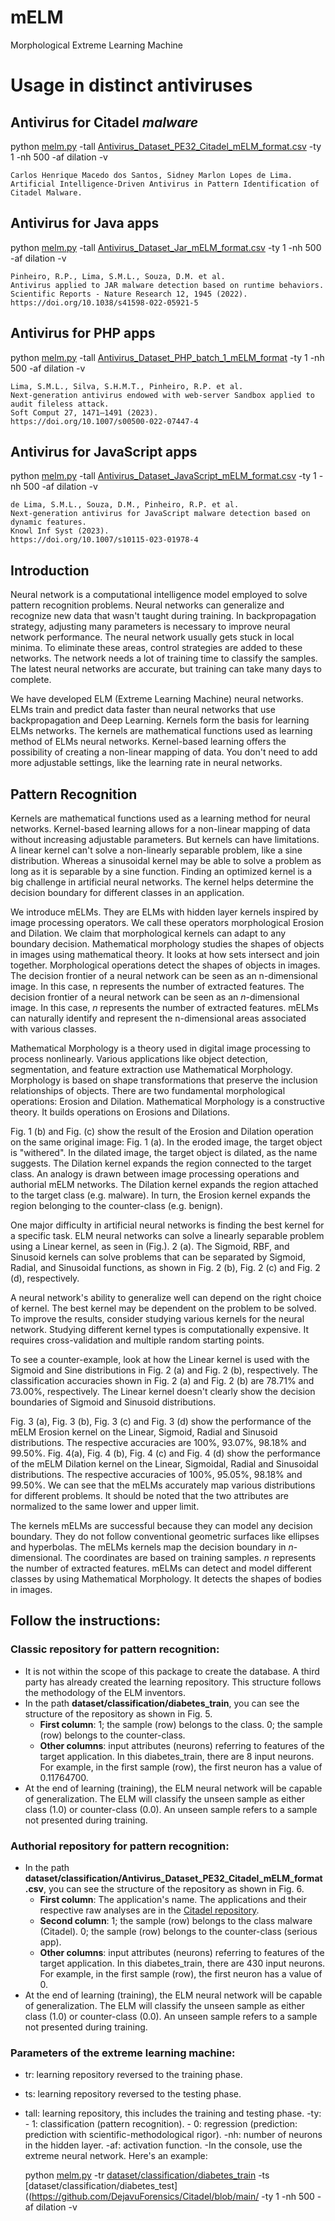 # mELM
Morphological Extreme Learning Machine

# Usage in distinct antiviruses

## Antivirus for Citadel _malware_

python [melm.py](https://github.com/DejavuForensics/mELM/melm.py) -tall [Antivirus_Dataset_PE32_Citadel_mELM_format.csv](https://github.com/DejavuForensics/Citadel/blob/main/Antivirus_Dataset_PE32_Citadel_mELM_format.csv) 
-ty 1 -nh 500 -af dilation -v

```
Carlos Henrique Macedo dos Santos, Sidney Marlon Lopes de Lima.
Artificial Intelligence-Driven Antivirus in Pattern Identification of Citadel Malware.
```

## Antivirus for Java apps

python [melm.py](https://github.com/DejavuForensics/mELM/melm.py) -tall [Antivirus_Dataset_Jar_mELM_format.csv](https://github.com/DejavuForensics/REJAFADA/blob/master/Antivirus_Dataset_Jar_mELM_format.zip) 
-ty 1 -nh 500 -af dilation -v

```
Pinheiro, R.P., Lima, S.M.L., Souza, D.M. et al. 
Antivirus applied to JAR malware detection based on runtime behaviors. 
Scientific Reports - Nature Research 12, 1945 (2022). 
https://doi.org/10.1038/s41598-022-05921-5
```

## Antivirus for PHP apps

python [melm.py](https://github.com/DejavuForensics/mELM/melm.py) -tall [Antivirus_Dataset_PHP_batch_1_mELM_format](https://github.com/DejavuForensics/PAEMAL/blob/master/Antivirus_Dataset_PHP_batch_1_mELM_format.csv) 
-ty 1 -nh 500 -af dilation -v

```
Lima, S.M.L., Silva, S.H.M.T., Pinheiro, R.P. et al.
Next-generation antivirus endowed with web-server Sandbox applied to audit fileless attack.
Soft Comput 27, 1471–1491 (2023).
https://doi.org/10.1007/s00500-022-07447-4
```

## Antivirus for JavaScript apps

python [melm.py](https://github.com/DejavuForensics/mELM/melm.py) -tall [Antivirus_Dataset_JavaScript_mELM_format.csv](
https://github.com/DejavuForensics/MARADJS/blob/master/Antivirus_Dataset_JavaScript_mELM_format.zip) 
-ty 1 -nh 500 -af dilation -v

```
de Lima, S.M.L., Souza, D.M., Pinheiro, R.P. et al. 
Next-generation antivirus for JavaScript malware detection based on dynamic features. 
Knowl Inf Syst (2023). 
https://doi.org/10.1007/s10115-023-01978-4
```

## Introduction

Neural network is a computational intelligence model employed to solve pattern recognition problems. Neural networks can generalize and recognize new data that wasn't taught during training. In backpropagation strategy, adjusting many parameters is necessary to improve neural network performance. 
The neural network usually gets stuck in local minima. To eliminate these areas, control strategies are added to these networks. The network needs a lot of training time to classify the samples. The latest neural networks are accurate, but training can take many days to complete.

We have developed ELM (Extreme Learning Machine) neural networks. ELMs train and predict data faster than neural networks that use backpropagation and Deep Learning.
Kernels form the basis for learning ELMs networks. The kernels are mathematical functions used as learning method of ELMs neural networks. Kernel-based learning offers the possibility of creating a non-linear mapping of data. You don't need to add more adjustable settings, like the learning rate in neural networks. 

## Pattern Recognition

Kernels are mathematical functions used as a learning method for neural networks. Kernel-based learning allows for a non-linear mapping of data without increasing adjustable parameters. But kernels can have limitations. A linear kernel can't solve a non-linearly separable problem, like a sine distribution. Whereas a sinusoidal kernel may be able to solve a problem as long as it is separable by a sine function. Finding an optimized kernel is a big challenge in artificial neural networks. The kernel helps determine the decision boundary for different classes in an application. 

We introduce mELMs. They are ELMs with hidden layer kernels inspired by image processing operators. We call these operators morphological Erosion and Dilation. We claim that morphological kernels can adapt to any boundary decision. Mathematical morphology studies the shapes of objects in images using mathematical theory. It looks at how sets intersect and join together. Morphological operations detect the shapes of objects in images.  The decision frontier of a neural network can be seen as an n-dimensional image. In this case, n represents the number of extracted features.
The decision frontier of a neural network can be seen as an _n_-dimensional image. In this case, _n_ represents the number of extracted features. mELMs can naturally identify and represent the n-dimensional areas associated with various classes.

Mathematical Morphology is a theory used in digital image processing to process nonlinearly. Various applications like object detection, segmentation, and feature extraction use Mathematical Morphology. Morphology is based on shape transformations that preserve the inclusion relationships of objects. There are two fundamental morphological operations: Erosion and Dilation. Mathematical Morphology is a constructive theory. It builds operations on Erosions and Dilations.

Fig. 1 (b) and Fig. (c) show the result of the Erosion and Dilation operation on the same original image: Fig. 1 (a). In the eroded image, the target object is "withered". In the dilated image, the target object is dilated, as the name suggests. The Dilation kernel expands the region connected to the target class. An analogy is drawn between image processing operations and authorial mELM networks. The Dilation kernel expands the region attached to the target class (e.g. malware). In turn, the Erosion kernel expands the region belonging to the counter-class (e.g. benign).

One major difficulty in artificial neural networks is finding the best kernel for a specific task. ELM neural networks can solve a linearly separable problem using a Linear kernel, as seen in (Fig.). 2 (a). The Sigmoid, RBF, and Sinusoid kernels can solve problems that can be separated by Sigmoid, Radial, and Sinusoidal functions, as shown in Fig. 2 (b), Fig. 2 (c) and Fig. 2 (d), respectively.

A neural network's ability to generalize well can depend on the right choice of kernel. The best kernel may be dependent on the problem to be solved. 
To improve the results, consider studying various kernels for the neural network.
Studying different kernel types is computationally expensive. It requires cross-validation and multiple random starting points. 

To see a counter-example, look at how the Linear kernel is used with the Sigmoid and Sine distributions in Fig. 2 (a) and Fig. 2 (b), respectively. The classification accuracies shown in Fig. 2 (a) and Fig. 2 (b) are 78.71% and 73.00%, respectively. The Linear kernel doesn't clearly show the decision boundaries of Sigmoid and Sinusoid distributions.

Fig. 3 (a), Fig. 3 (b), Fig. 3 (c) and Fig. 3 (d) show the performance of the mELM Erosion kernel on the Linear, Sigmoid, Radial and Sinusoid distributions. The respective accuracies are 100%, 93.07%, 98.18% and 99.50%.  Fig. 4(a), Fig. 4 (b), Fig. 4 (c) and Fig. 4 (d) show the performance of the mELM Dilation kernel on the Linear, Sigmoidal, Radial and Sinusoidal distributions. The respective accuracies of 100%, 95.05%, 98.18% and 99.50%. We can see that the mELMs accurately map various distributions for different problems. It should be noted that the two attributes are normalized to the same lower and upper limit.

The kernels mELMs are successful because they can model any decision boundary. They do not follow conventional geometric surfaces like ellipses and hyperbolas. The mELMs kernels map the decision boundary in _n_-dimensional. The coordinates are based on training samples. _n_ represents the number of extracted features. mELMs can detect and model different classes by using Mathematical Morphology. It detects the shapes of bodies in images.

## Follow the instructions:

### Classic repository for pattern recognition:

-	It is not within the scope of this package to create the database. A third party has already created the learning repository. This structure follows the methodology of the ELM inventors.
-	In the path **dataset/classification/diabetes_train**, you can see the structure of the repository as shown in Fig. 5. 
    - **First column**: 1; the sample (row) belongs to the class. 0; the sample (row) belongs to the counter-class.
    - **Other columns**: input attributes (neurons) referring to features of the target application. In this diabetes_train, there are 8 input neurons. For example, in the first sample (row), the first neuron has a value of 0.11764700.
- At the end of learning (training), the ELM neural network will be capable of generalization. The ELM will classify the unseen sample as either class (1.0) or counter-class (0.0). An unseen sample refers to a sample not presented during training.

### Authorial repository for pattern recognition:

-	In the path **dataset/classification/Antivirus_Dataset_PE32_Citadel_mELM_format.csv**, you can see the structure of the repository as shown in Fig. 6.
    - **First column**: The application's name. The applications and their respective raw analyses are in the [Citadel repository](https://github.com/DejavuForensics/Citadel).
 	- **Second column**: 1; the sample (row) belongs to the class malware (Citadel). 0; the sample (row) belongs to the counter-class (serious app).
    - **Other columns**: input attributes (neurons) referring to features of the target application. In this diabetes_train, there are 430 input neurons. For example, in the first sample (row), the first neuron has a value of 0.
- At the end of learning (training), the ELM neural network will be capable of generalization. The ELM will classify the unseen sample as either class (1.0) or counter-class (0.0). An unseen sample refers to a sample not presented during training.

### Parameters of the extreme learning machine:

-    tr: learning repository reversed to the training phase.
-    ts: learning repository reversed to the testing phase.
-    tall: learning repository, this includes the training and testing phase.
-ty:
    - 1: classification (pattern recognition). 
    - 0: regression (prediction: prediction with scientific-methodological rigor).
 -nh: number of neurons in the hidden layer.
 -af: activation function.
  -In the console, use the extreme neural network. Here's an example:

        python [melm.py](https://github.com/DejavuForensics/mELM/melm.py) -tr [dataset/classification/diabetes_train](https://github.com/DejavuForensics/Citadel/blob/main/)
        -ts [dataset/classification/diabetes_test]((https://github.com/DejavuForensics/Citadel/blob/main/
        -ty 1 -nh 500 -af dilation -v


